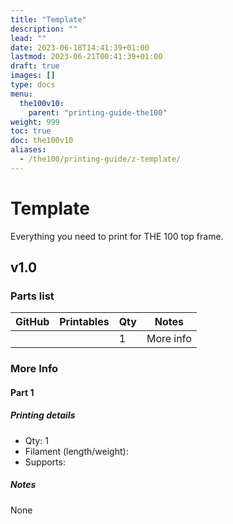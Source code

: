 ```yaml
---
title: "Template"
description: ""
lead: ""
date: 2023-06-18T14:41:39+01:00
lastmod: 2023-06-21T00:41:39+01:00
draft: true
images: []
type: docs
menu:
  the100v10:
    parent: "printing-guide-the100"
weight: 999
toc: true
doc: the100v10
aliases:
  - /the100/printing-guide/z-template/
---
```

# Template
Everything you need to print for THE 100 top frame.

## v1.0

### Parts list

<table class="table table-sm">
  <thead>
    <tr>
      <th scope="col">GitHub</th>
      <th scope="col">Printables</th>
      <th scope="col">Qty</th>
      <th scope="col">Notes</th>
    </tr>
  </thead>
  <tbody>
    <tr>
      <td><a href=""></a></td>
      <td><a href=""></a></td>
      <td>1</td>
      <td>More info</td>
    </tr>
  </tbody>
</table>

### More Info

#### Part 1

##### Printing details
  - Qty: 1
  - Filament (length/weight): 
  - Supports: 

##### Notes
None